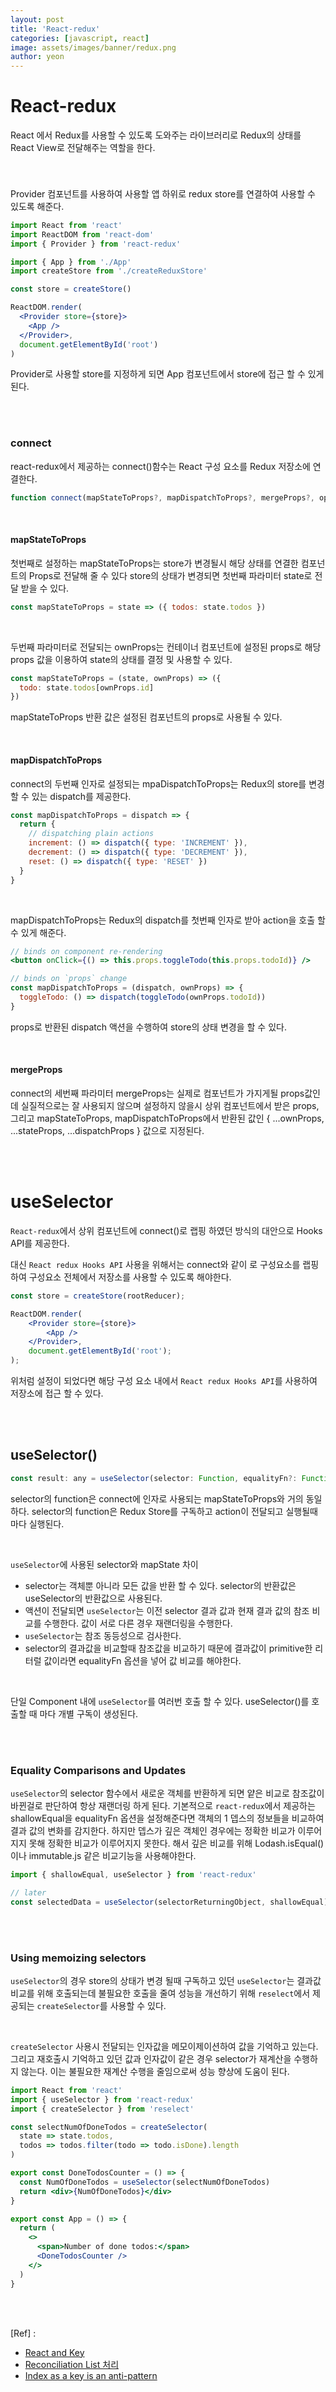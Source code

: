 ```yaml
---
layout: post
title: 'React-redux'
categories: [javascript, react]
image: assets/images/banner/redux.png
author: yeon
---
```


# React-redux

React 에서 Redux를 사용할 수 있도록 도와주는 라이브러리로 Redux의 상태를 React View로 전달해주는 역할을 한다. <br>

<br>

### <Provider>

Provider 컴포넌트를 사용하여 사용할 앱 하위로 redux store를 연결하여 사용할 수 있도록 해준다. <br>

```jsx
import React from 'react'
import ReactDOM from 'react-dom'
import { Provider } from 'react-redux'

import { App } from './App'
import createStore from './createReduxStore'

const store = createStore()

ReactDOM.render(
  <Provider store={store}>
    <App />
  </Provider>,
  document.getElementById('root')
)
```

Provider로 사용할 store를 지정하게 되면 App 컴포넌트에서 store에 접근 할 수 있게된다. <br>

<br><br>

### connect

react-redux에서 제공하는  connect()함수는 React 구성 요소를 Redux 저장소에 연결한다. <br>

```jsx
function connect(mapStateToProps?, mapDispatchToProps?, mergeProps?, options?)
```

<br>

#### mapStateToProps

첫번째로 설정하는 mapStateToProps는 store가 변경될시 해당 상태를 연결한 컴포넌트의 Props로 전달해 줄 수 있다 store의 상태가 변경되면 첫번째 파라미터 state로 전달 받을 수 있다. <br>

```jsx
const mapStateToProps = state => ({ todos: state.todos })
```

<br>

두번째 파라미터로 전달되는 ownProps는 컨테이너 컴포넌트에 설정된 props로 해당 props 값을 이용하여 state의 상태를 결정 및 사용할 수 있다.

```jsx
const mapStateToProps = (state, ownProps) => ({
  todo: state.todos[ownProps.id]
})
```

mapStateToProps 반환 값은 설정된 컴포넌트의 props로 사용될 수 있다. <br>

<br>

#### mapDispatchToProps

connect의 두번째 인자로 설정되는 mpaDispatchToProps는 Redux의 store를 변경 할 수 있는 dispatch를 제공한다. <br>

```jsx
const mapDispatchToProps = dispatch => {
  return {
    // dispatching plain actions
    increment: () => dispatch({ type: 'INCREMENT' }),
    decrement: () => dispatch({ type: 'DECREMENT' }),
    reset: () => dispatch({ type: 'RESET' })
  }
}
```

<br>

mapDispatchToProps는 Redux의 dispatch를 첫번째 인자로 받아 action을 호출 할 수 있게 해준다. <br>

```jsx
// binds on component re-rendering
<button onClick={() => this.props.toggleTodo(this.props.todoId)} />

// binds on `props` change
const mapDispatchToProps = (dispatch, ownProps) => {
  toggleTodo: () => dispatch(toggleTodo(ownProps.todoId))
}
```

props로 반환된 dispatch 액션을 수행하여 store의 상태 변경을 할 수 있다.

<br>

#### mergeProps

connect의 세번째 파라미터 mergeProps는 실제로 컴포넌트가 가지게될 props값인데 실질적으로는 잘 사용되지 않으며 설정하지 않을시 상위 컴포넌트에서 받은 props, 그리고 mapStateToProps, mapDispatchToProps에서 반환된 값인 { ...ownProps, ...stateProps, ...dispatchProps } 값으로 지정된다.

<br><br>

# useSelector

`React-redux`에서 상위 컴포넌트에 connect()로 랩핑 하였던 방식의 대안으로 Hooks API를 제공한다.

대신 `React redux Hooks API` 사용을 위해서는 connect와 같이 <Provider>로 구성요소를 랩핑하여 구성요소 전체에서 저장소를 사용할 수 있도록 해야한다.

```jsx
const store = createStore(rootReducer);

ReactDOM.render(
	<Provider store={store}>
		<App />
	</Provider>,
	document.getElementById('root');
);
```

위처럼 설정이 되었다면 해당 구성 요소 내에서 `React redux Hooks API`를 사용하여 저장소에 접근 할 수 있다.

<br><br>

## useSelector()

```jsx
const result: any = useSelector(selector: Function, equalityFn?: Function)
```

selector의 function은 connect에 인자로 사용되는 mapStateToProps와 거의 동일하다. selector의 function은 Redux Store를 구독하고 action이 전달되고 실행될때마다 실행된다. <br>

<br>

`useSelector`에 사용된 selector와 mapState 차이

- selector는 객체뿐 아니라 모든 값을 반환 할 수 있다. selector의 반환값은 useSelector의 반환값으로 사용된다.
- 액션이 전달되면 `useSelector`는 이전 selector 결과 값과 현재 결과 값의 참조 비교를 수행한다. 값이 서로 다른 경우 재랜더링을 수행한다.
- `useSelector`는 참조 동등성으로 검사한다.
- selector의 결과값을 비교할때 참조값을 비교하기 때문에 결과값이 primitive한 리터럴 값이라면 equalityFn 옵션을 넣어 값 비교를 해야한다.

<br>

단일 Component 내에 `useSelector`를 여러번 호출 할 수 있다. useSelector()를 호출할 때 마다 개별 구독이 생성된다. <br>

<br><br>

### Equality Comparisons and Updates

`useSelector`의 selector 함수에서 새로운 객체를 반환하게 되면 얕은 비교로 참조값이 바뀐걸로 판단하여 항상 재랜더링 하게 된다. 기본적으로 `react-redux`에서 제공하는 shallowEqual을 equalityFn 옵션을 설정해준다면 객체의 1 뎁스의 정보들을 비교하여 결과 값의 변화를 감지한다. 하지만 뎁스가 깊은 객체인 경우에는 정확한 비교가 이루어지지 못해 정확한 비교가 이루어지지 못한다. 해서 깊은 비교를 위해 Lodash.isEqual() 이나 immutable.js 같은 비교기능을 사용해야한다. <br>

```jsx
import { shallowEqual, useSelector } from 'react-redux'

// later
const selectedData = useSelector(selectorReturningObject, shallowEqual)
```

<br><br>

### Using memoizing selectors

`useSelector`의 경우 store의 상태가 변경 될때 구독하고 있던 `useSelector`는 결과값 비교를 위해 호출되는데 불필요한 호출을 줄여 성능을 개선하기 위해 `reselect`에서 제공되는 `createSelector`를 사용할 수 있다. <br>

<br>

`createSelector` 사용시 전달되는 인자값을 메모이제이션하여 값을 기억하고 있는다. 그리고 재호출시 기억하고 있던 값과 인자값이 같은 경우 selector가 재계산을 수행하지 않는다. 이는 불필요한 재계산 수행을 줄임으로써 성능 향상에 도움이 된다. <br>

```jsx
import React from 'react'
import { useSelector } from 'react-redux'
import { createSelector } from 'reselect'

const selectNumOfDoneTodos = createSelector(
  state => state.todos,
  todos => todos.filter(todo => todo.isDone).length
)

export const DoneTodosCounter = () => {
  const NumOfDoneTodos = useSelector(selectNumOfDoneTodos)
  return <div>{NumOfDoneTodos}</div>
}

export const App = () => {
  return (
    <>
      <span>Number of done todos:</span>
      <DoneTodosCounter />
    </>
  )
}
```

<br><br>

[Ref] :

- [React and Key](https://ko.reactjs.org/docs/lists-and-keys.html)
- [Reconciliation List 처리](https://ko.reactjs.org/docs/reconciliation.html#recursing-on-children)
- [Index as a key is an anti-pattern](https://medium.com/@robinpokorny/index-as-a-key-is-an-anti-pattern-e0349aece318)

<br><br><br>